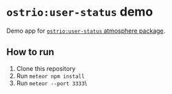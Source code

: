 # `ostrio:user-status` demo

Demo app for [`ostrio:user-status` atmosphere package](https://github.com/veliovgroup/Meteor-user-status).

## How to run

1. Clone this repository
2. Run `meteor npm install`
3. Run `meteor --port 3333`\
